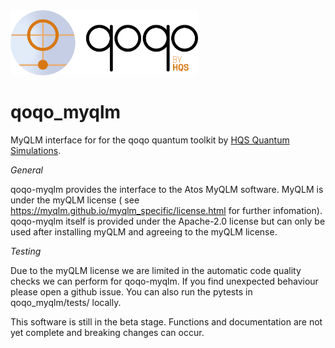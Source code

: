 <img src="qoqo_Logo_vertical_color.png" alt="qoqo logo" width="300" />


# qoqo_myqlm

MyQLM interface for for the qoqo quantum toolkit by [HQS Quantum Simulations](https://quantumsimulations.de).

_General_

qoqo-myqlm provides the interface to the Atos MyQLM software.
MyQLM is under the myQLM license ( see https://myqlm.github.io/myqlm_specific/license.html for further infomation).
qoqo-myqlm itself is provided under the Apache-2.0 license but can only be used after installing myQLM and agreeing to the myQLM license.

_Testing_

Due to the myQLM license we are limited in the automatic code quality checks we can perform for qoqo-myqlm. If you find unexpected behaviour please open a github issue. You can also run the pytests in qoqo_myqlm/tests/ locally.

This software is still in the beta stage. Functions and documentation are not yet complete and breaking changes can occur.
